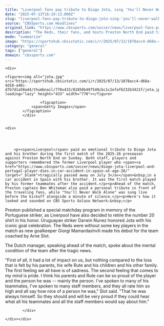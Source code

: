 ```yaml
---
title: "Liverpool fans pay tribute to Diogo Jota, sing 'You'll Never Walk Alone' before first preseason friendly"
date: "2025-07-13T16:19:13.000Z"
slug: "liverpool-fans-pay-tribute-to-diogo-jota-sing-'you'll-never-walk-alone'-before-first-preseason-friendly"
source: "CBSSports.com Headlines"
original_link: "https://www.cbssports.com/soccer/news/liverpool-fans-pay-tribute-to-diogo-jota-sing-youll-never-walk-alone-before-first-preseason-friendly/"
description: "The Reds, their fans, and hosts Preston North End paid tribute to the Portuguese player, who died in a car accident with his brother on July 3 in Spain"
mode: "summarize"
image: "https://sportshub.cbsistatic.com/i/r/2025/07/13/1878acc4-d68a-4d18-a46c-d7b7d1a50ad4/thumbnail/1200x675/b0fedf95ac17fbc3e4ac9064af23dcaa/jota.jpg"
category: "general"
tags: ["general"]
domain: "cbssports.com"
---
```

<div id="readability-page-1" class="page"><div id="Article-body">
        
    
        
                
    <div>
                            
    <figure><img alt="jota.jpg" src="https://sportshub.cbsistatic.com/i/r/2025/07/13/1878acc4-d68a-4d18-a46c-d7b7d1a50ad4/thumbnail/770x433/81850b497549cbc1c2efaf6232b3421f/jota.jpg" loading="lazy" height="433" width="770"></figure>
        
                    <figcaption>
                <span>Getty Images</span>
            </figcaption>
            </div>

    
    <div>
        
        
                            
                
        <p><span>Liverpool</span> paid an emotional tribute to Diogo Jota and his brother during the first match of the 2025-26 preseason against Preston North End on Sunday. Both staff, players and supporters remembered the former Liverpool player who <span><a href="https://www.cbssports.com/soccer/news/diogo-jota-liverpool-and-portugal-player-dies-in-car-accident-in-spain-at-age-28/" target="_blank">tragically passed away on July 3</a></span>&nbsp;in a car accident in Spain with his brother. It was the first match played by his former teammates after the accident.</p><p>Ahead of the match, Preston captain Ben Whiteman also paid a personal tribute in front of the traveling fans, while "You'll Never Walk Alone" was sung live before the kickoff alongside a minute of silence.</p><p>Here's how it looked and sounded on CBS Sports Golazo Network:&nbsp;</p>
<p>Preston published a special matchday program in memory of the Portuguese striker, as Liverpool have also decided to retire the number 20 shirt in his honor. Uruguayan striker Darwin Nunez honored <span>Jota</span> with his iconic goal celebration. The Reds were without some key players in the match as new goalkeeper Giorgi Mamardashvili made his debut for the team coached by Arne Slot.&nbsp;</p>
<p>The Dutch manager, speaking ahead of the match, spoke about the mental condition of the team after the tragic news.&nbsp;</p>
        

<p>"First of all, it had a lot of impact on us, but nothing compared to the loss that is felt by his parents, his wife Rute and his children and his other family. The first feeling we all have is of sadness. The second feeling that comes to my mind is pride. I think his parents and Rute can be so proud of the player and the person he was -- mainly the person. I've spoken to many of his teammates, I've spoken to many staff members, and they all rate him so high and all say how nice of a person he was," Slot said. "That he was always himself. So they should and will be very proud if they could hear what all his teammates and all the staff members would say about him."</p>


        
            </div>

    </div></div>